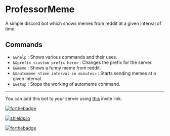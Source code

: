 # ProfessorMeme

A simple discord bot which shows memes from reddit at a given interval of time.
<br/>

## Commands
* `&&help` : Shows various commands and their uses.
* `&&prefix <custom prefix here>` : Changes the prefix for the server.
* `&&meme` : Shows a funny meme from reddit.
* `&&automeme <time interval in minutes>` : Starts sending memes at a given interval.
* `&&stop` : Stops the working of automeme command.

---
You can add this bot to your server using [this](https://discord.com/oauth2/authorize?client_id=691983615596429324&permissions=781504&scope=bot) invite link.

[![forthebadge](https://forthebadge.com/images/badges/made-with-javascript.svg)](https://forthebadge.com)

[![shields.io](https://img.shields.io/badge/MADE%20WITH-Discord.JS-%237289DA?style=for-the-badge)](https://shields.io)

[![forthebadge](https://forthebadge.com/images/badges/makes-people-smile.svg)](https://forthebadge.com)
